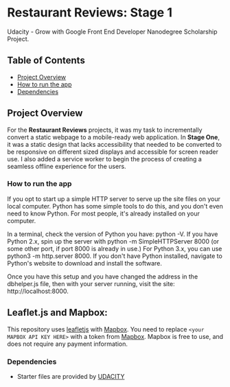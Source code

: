 # Restaurant Reviews: Stage 1

Udacity - Grow with Google Front End Developer Nanodegree Scholarship Project.

## Table of Contents

- [Project Overview](#Project-Overview)
- [How to run the app](#how-to-run-the-app)
- [Dependencies](#dependencies)

## Project Overview

For the **Restaurant Reviews** projects, it was my task to incrementally convert a static webpage to a mobile-ready web application. In **Stage One**, it was a static design that lacks accessibility that needed to be converted to be responsive on different sized displays and accessible for screen reader use. I also added a service worker to begin the process of creating a seamless offline experience for the users.

### How to run the app

If you opt to start up a simple HTTP server to serve up the site files on your local computer. Python has some simple tools to do this, and you don't even need to know Python. For most people, it's already installed on your computer.

In a terminal, check the version of Python you have: python -V. If you have Python 2.x, spin up the server with python -m SimpleHTTPServer 8000 (or some other port, if port 8000 is already in use.) For Python 3.x, you can use python3 -m http.server 8000. If you don't have Python installed, navigate to Python's website to download and install the software.

Once you have this setup and you have changed the address in the dbhelper.js file, then with your server running, visit the site: http://localhost:8000.

## Leaflet.js and Mapbox:

This repository uses [leafletjs](https://leafletjs.com/) with [Mapbox](https://www.mapbox.com/). You need to replace `<your MAPBOX API KEY HERE>` with a token from [Mapbox](https://www.mapbox.com/). Mapbox is free to use, and does not require any payment information.

### Dependencies

- Starter files are provided by [UDACITY](https://www.udacity.com/)
